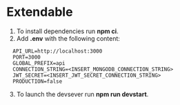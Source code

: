 # Extendable

1. To install dependencies run **npm ci**.
2. Add **.env** with the following content:
```
  API_URL=http://localhost:3000
  PORT=3000
  GLOBAL_PREFIX=api
  CONNECTION_STRING=<INSERT_MONGODB_CONNECTION_STRING>
  JWT_SECRET=<INSERT_JWT_SECRET_CONNECTION_STRING>
  PRODUCTION=false
```
3. To launch the devsever run **npm run devstart**.
